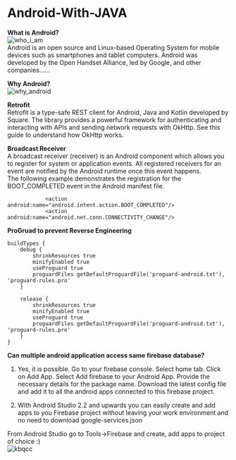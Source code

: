 # Android-With-JAVA
**What is Android?**</br>
![who_i_am](https://user-images.githubusercontent.com/26745548/40565733-7d8cdf32-608f-11e8-94d8-626f6be5a160.jpg)</br>
Android is an open source and Linux-based Operating System for mobile devices such as smartphones and tablet computers. Android was developed by the Open Handset Alliance, led by Google, and other companies......

**Why Android?**</br>
![why_android](https://user-images.githubusercontent.com/26745548/40565682-4b3b888a-608f-11e8-864c-aeb5826efecb.jpg)

**Retrofit**</br>
Retrofit is a type-safe REST client for Android, Java and Kotlin developed by Square. The library provides a powerful framework for authenticating and interacting with APIs and sending network requests with OkHttp. See this guide to understand how OkHttp works.

**Broadcast Receiver**</br>
A broadcast receiver (receiver) is an Android component which allows you to register for system or application events. All registered  receivers for an event are notified by the Android runtime once this event happens.</br>
The following example demonstrates the registration for the BOOT_COMPLETED event in the Android manifest file.</br>

                <action android:name="android.intent.action.BOOT_COMPLETED"/>
                <action android:name="android.net.conn.CONNECTIVITY_CHANGE"/>


**ProGruad to prevent Reverse Engineering**</br>

    buildTypes {
        debug {
            shrinkResources true
            minifyEnabled true
            useProguard true
            proguardFiles getDefaultProguardFile('proguard-android.txt'), 'proguard-rules.pro'
        }

        release {
            shrinkResources true
            minifyEnabled true
            useProguard true
            proguardFiles getDefaultProguardFile('proguard-android.txt'), 'proguard-rules.pro'
        }
    }
**Can multiple android application access same firebase database?**</br>

1. Yes, it is possible. Go to your firebase console. Select home tab. Click on Add App. Select Add firebase to your Android App. Provide the necessary details for the package name. Download the latest config file and add it to all the android apps connected to this firebase project.</br>
    
2. With Android Studio 2.2 and upwards you can easily create and add apps to you Firebase project without leaving your work environment and no need to download google-services.json</br>

From Android Studio go to Tools->Firebase and create, add apps to project of choice :)</br>
![kbqcc](https://user-images.githubusercontent.com/26745548/53359981-8efa7b00-395e-11e9-9f1a-7d9fdaeeb2cf.png)


